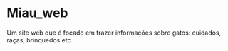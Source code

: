 # Miau_web
Um site web que é focado em trazer informações sobre gatos: cuidados, raças, brinquedos etc
